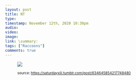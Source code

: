 ```yaml
---
layout: post
title: NT
type: 
timestamp: November 12th, 2020 10:30pm
audio: 
video: 
image: 
link: \summary:  
tags: ["Raccoons"]
comments: true
---
```


<figure class="tmblr-full" data-orig-height="465" data-orig-width="613"><img src="https://64.media.tumblr.com/8092b3918e33c3f2ae70145ad9b48af0/b53b83260ad3394c-cb/s640x960/50b3fbe464a228ecaa83754d2288306fd3bfd181.gif" data-orig-height="465" data-orig-width="613"/>
  
<small>source: https://saturdayxiii.tumblr.com/post/634645854217748480</small>